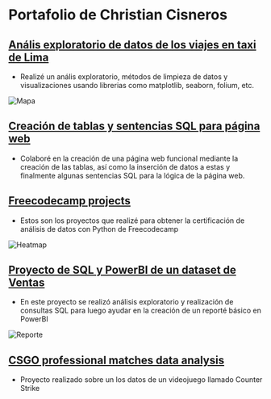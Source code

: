 # Portafolio de Christian Cisneros

## [Anális exploratorio de datos de los viajes en taxi de Lima](https://github.com/Chros08/UberProject/blob/main/ProyectoUber.ipynb)
* Realizé un anális exploratorio, métodos de limpieza de datos y visualizaciones usando librerias como matplotlib, seaborn, folium, etc.

![Mapa](/portfolio/assets/mapa.JPG)

## [Creación de tablas y sentencias SQL para página web](https://github.com/Chros08/WebApp/tree/master/fiis-dbd211-grupo05-master/pc04/src/main/resources/sql)
* Colaboré en la creación de una página web funcional mediante la creación de las tablas, así como la inserción de datos a estas y finalmente algunas sentencias SQL para la lógica de la página web.

## [Freecodecamp projects](https://github.com/Chros08/Freecodecamp_projects/blob/main/Freecodecamp/)
* Estos son los proyectos que realizé para obtener la certificación de análisis de datos con Python de Freecodecamp

![Heatmap](/portfolio/assets/heatmap.png)

## [Proyecto de SQL y PowerBI de un dataset de Ventas](https://github.com/Chros08/SQL_PowerBI)
* En este proyecto se realizó análisis exploratorio y realización de consultas SQL para luego ayudar en la creación de un reporté básico en PowerBI

![Reporte](/portfolio/assets/reporte.PNG)

## [CSGO professional matches data analysis](https://github.com/Chros08/ZeroToPandasProject_and_Assignments/tree/main/zerotopandas-csgo-analysis-project-v-34)
* Proyecto realizado sobre un los datos de un videojuego llamado Counter Strike
